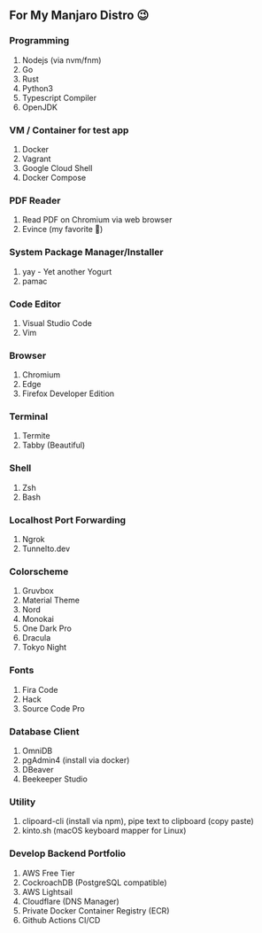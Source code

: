 ## For My Manjaro Distro :wink:	

### Programming
1. Nodejs (via nvm/fnm)
2. Go
3. Rust
4. Python3
5. Typescript Compiler
6. OpenJDK

### VM / Container for test app
1. Docker
2. Vagrant
3. Google Cloud Shell
4. Docker Compose

### PDF Reader
1. Read PDF on Chromium via web browser
2. Evince (my favorite :star_struck:)

### System Package Manager/Installer
1. yay - Yet another Yogurt 
2. pamac

### Code Editor
1. Visual Studio Code
2. Vim

### Browser
1. Chromium
2. Edge
3. Firefox Developer Edition

### Terminal
1. Termite
2. Tabby (Beautiful)

### Shell
1. Zsh
2. Bash

### Localhost Port Forwarding
1. Ngrok
2. Tunnelto.dev

### Colorscheme
1. Gruvbox
2. Material Theme
3. Nord 
4. Monokai
5. One Dark Pro
6. Dracula
7. Tokyo Night

### Fonts
1. Fira Code
2. Hack
3. Source Code Pro

### Database Client
1. OmniDB
2. pgAdmin4 (install via docker)
3. DBeaver
4. Beekeeper Studio

### Utility
1. clipoard-cli (install via npm), pipe text to clipboard (copy paste)
2. kinto.sh (macOS keyboard mapper for Linux)

### Develop Backend Portfolio
1. AWS Free Tier 
2. CockroachDB (PostgreSQL compatible)
3. AWS Lightsail
4. Cloudflare (DNS Manager)
5. Private Docker Container Registry (ECR)
6. Github Actions CI/CD
